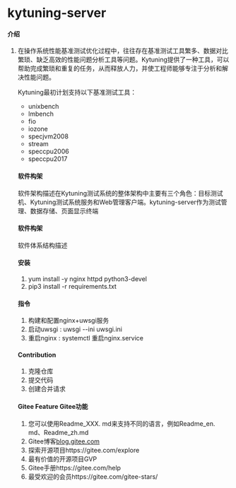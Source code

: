 # kytuning-server

#### 介绍
1. 在操作系统性能基准测试优化过程中，往往存在基准测试工具繁多、数据对比繁琐、缺乏高效的性能问题分析工具等问题。Kytuning提供了一种工具，可以帮助完成繁琐和重复的任务，从而释放人力，并使工程师能够专注于分析和解决性能问题。 

   Kytuning最初计划支持以下基准测试工具： 

   - unixbench
   - lmbench
   - fio
   - iozone
   - specjvm2008
   - stream
   - speccpu2006
   - speccpu2017

   #### 软件构架

   软件架构描述在Kytuning测试系统的整体架构中主要有三个角色：目标测试机、Kytuning测试系统服务和Web管理客户端。kytuning-server作为测试管理、数据存储、页面显示终端 

   #### 软件构架

   软件体系结构描述 

   #### 安装

   1. yum install -y nginx httpd python3-devel
   2. pip3 install -r requirements.txt

   #### 指令

   1. 构建和配置nginx+uwsgi服务 
   2. 启动uwsgi : uwsgi --ini uwsgi.ini
   3. 重启nginx : systemctl 重启nginx.service

   #### Contribution

   1. 克隆仓库
   2. 提交代码 
   3. 创建合并请求 

   #### Gitee Feature Gitee功能

   1. 您可以使用Readme_XXX. md来支持不同的语言，例如Readme_en. md、Readme_zh.md 
   2. Gitee博客[blog.gitee.com](https://blog.gitee.com)
   3. 探索开源项目https://gitee.com/explore 
   4. 最有价值的开源项目GVP 
   5. Gitee手册https://gitee.com/help 
   6. 最受欢迎的会员https://gitee.com/gitee-stars/ 
